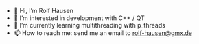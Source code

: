 - 👋 Hi, I’m Rolf Hausen
- 👀 I’m interested in development with C++ / QT
- 🌱 I’m currently learning multithreading with p_threads
- 📫 How to reach me: send me an email to rolf-hausen@gmx.de

<!---
RolfHausen/RolfHausen is a ✨ special ✨ repository because its `README.md` (this file) appears on your GitHub profile.
You can click the Preview link to take a look at your changes.
--->
